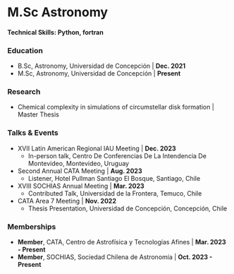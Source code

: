 # M.Sc Astronomy

#### Technical Skills: Python, fortran

### Education
- B.Sc, Astronomy, Universidad de Concepción | **Dec. 2021**
- M.Sc, Astronomy, Universidad de Concepción | **Present**

### Research
- Chemical complexity in simulations of circumstellar disk formation | Master Thesis

### Talks & Events
- XVII Latin American Regional IAU Meeting | **Dec. 2023**
  - In-person talk, Centro De Conferencias De La Intendencia De Montevideo, Montevideo, Uruguay
- Second Annual CATA Meeting | **Aug. 2023**
  - Listener, Hotel Pullman Santiago El Bosque, Santiago, Chile
- XVIII SOCHIAS Annual Meeting | **Mar. 2023**
  - Contributed Talk, Universidad de la Frontera, Temuco, Chile
- CATA Area 7 Meeting | **Nov. 2022**
  - Thesis Presentation, Universidad de Concepción, Concepción, Chile

### Memberships
- **Member**, CATA, Centro de Astrofísica y Tecnologías Afines | **Mar. 2023 - Present**
- **Member**, SOCHIAS, Sociedad Chilena de Astronomía | **Oct. 2023 - Present**
